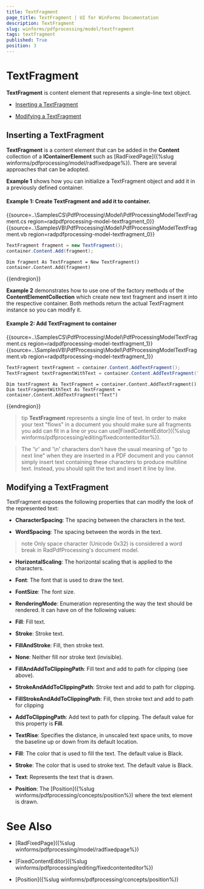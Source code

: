 ```yaml
---
title: TextFragment
page_title: TextFragment | UI for WinForms Documentation
description: TextFragment
slug: winforms/pdfprocessing/model/textfragment
tags: textfragment
published: True
position: 3
---
```


# TextFragment

__TextFragment__ is content element that represents а single-line text object.

* [Inserting a TextFragment](#Inserting_a_TextFragment)

* [Modifying a TextFragment](#modifying-a-textfragment)

## Inserting a TextFragment

__TextFragment__ is a content element that can be added in the __Content__ collection of a __IContainerElement__ such as [RadFixedPage]({%slug winforms/pdfprocessing/model/radfixedpage%}). There are several approaches that can be adopted.

__Example 1__ shows how you can initialize a TextFragment object and add it in a previously defined container.

#### Example 1: Create TextFragment and add it to container.

{{source=..\SamplesCS\PdfProcessing\Model\PdfProcessingModelTextFragment.cs region=radpdfprocessing-model-textfragment_0}} 
{{source=..\SamplesVB\PdfProcessing\Model\PdfProcessingModelTextFragment.vb region=radpdfprocessing-model-textfragment_0}} 

````C#
TextFragment fragment = new TextFragment();
container.Content.Add(fragment);

````
````VB.NET
Dim fragment As TextFragment = New TextFragment()
container.Content.Add(fragment)

````

{{endregion}}

__Example 2__ demonstrates how to use one of the factory methods of the __ContentElementCollection__ which create new text fragment and insert it into the respective container. Both methods return the actual TextFragment instance so you can modify it.

#### Example 2: Add TextFragment to container

{{source=..\SamplesCS\PdfProcessing\Model\PdfProcessingModelTextFragment.cs region=radpdfprocessing-model-textfragment_1}} 
{{source=..\SamplesVB\PdfProcessing\Model\PdfProcessingModelTextFragment.vb region=radpdfprocessing-model-textfragment_1}} 

````C#
TextFragment textFragment = container.Content.AddTextFragment();
TextFragment textFragmentWithText = container.Content.AddTextFragment("Text");

````
````VB.NET
Dim textFragment As TextFragment = container.Content.AddTextFragment()
Dim textFragmentWithText As TextFragment = container.Content.AddTextFragment("Text")

````

{{endregion}} 

>tip  __TextFragment__ represents a single line of text. In order to make your text "flows" in a document you should make sure all fragments you add can fit in a line or you can use[FixedContentEditor]({%slug winforms/pdfprocessing/editing/fixedcontenteditor%}).

>The '\r' and '\n' characters don't have the usual meaning of "go to next line" when they are inserted in a PDF document and you cannot simply insert text containing these characters to produce multiline text. Instead, you should split the text and insert it line by line. 

## Modifying a TextFragment

TextFragment exposes the following properties that can modify the look of the represented text:

* __CharacterSpacing__: The spacing between the characters in the text.

* __WordSpacing__: The spacing between the words in the text.

>note Only space character (Unicode 0x32) is considered a word break in RadPdfProcessing's document model.
>

* __HorizontalScaling__: The horizontal scaling that is applied to the characters.

* __Font__: The font that is used to draw the text.

* __FontSize__: The font size.

* __RenderingMode__: Enumeration representing the way the text should be rendered. It can have on of the following values:

* __Fill__: Fill text.

* __Stroke__: Stroke text.

* __FillAndStroke__: Fill, then stroke text.

* __None__: Neither fill nor stroke text (invisible).

* __FillAndAddToClippingPath__: Fill text and add to path for clipping (see above).

* __StrokeAndAddToClippingPath__: Stroke text and add to path for clipping.

* __FillStrokeAndAddToClippingPath__: Fill, then stroke text and add to path for clipping

* __AddToClippingPath__: Add text to path for clipping. The default value for this property is __Fill__.

* __TextRise__: Specifies the distance, in unscaled text space units, to move the baseline up or down from its default location.

* __Fill__: The color that is used to fill the text. The default value is Black.

* __Stroke__: The color that is used to stroke text. The default value is Black.

* __Text__: Represents the text that is drawn.

* __Position__: The [Position]({%slug winforms/pdfprocessing/concepts/position%}) where the text element is drawn.

# See Also

 * [RadFixedPage]({%slug winforms/pdfprocessing/model/radfixedpage%})

 * [FixedContentEditor]({%slug winforms/pdfprocessing/editing/fixedcontenteditor%})

 * [Position]({%slug winforms/pdfprocessing/concepts/position%})